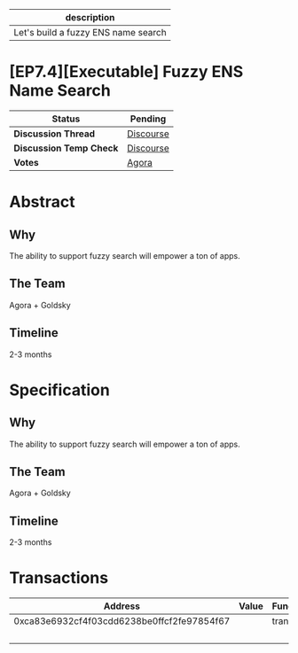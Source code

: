 | description                          |
| ------------------------------------ |
| Let's build a fuzzy ENS name search  |

# [EP7.4][Executable] Fuzzy ENS Name Search

  
  | **Status**            | Pending                                                                                                                                      |
  | --------------------- | ------------------------------------------------------------------------------------------------------------------------------------------- |
  | **Discussion Thread** |  [Discourse](https://discuss.ens.domains/t/draft-executable-approve-further-actions-and-strategies-for-the-endowment/17406)                                                                                              |
  | **Discussion Temp Check** |  [Discourse](https://discuss.ens.domains/t/draft-executable-approve-further-actions-and-strategies-for-the-endowment/17406)                                                                                              |
  | **Votes**             | [Agora](https://agora.ensdao.org/proposals/9278862181218149124906856565571394291229268118786188195296497096855714260658)                                                                                                                                     |
  

# Abstract 
 ## Why

The ability to support fuzzy search will empower a ton of apps.

## The Team

Agora  + Goldsky

## Timeline

2-3 months

# Specification 
 ## Why

The ability to support fuzzy search will empower a ton of apps.

## The Team

Agora  + Goldsky

## Timeline

2-3 months

# Transactions 
 | Address                                    | Value | Function | Argument | Value                                      |
| ------------------------------------------ | ----- | -------- | -------- | ------------------------------------------ |
| 0xca83e6932cf4f03cdd6238be0ffcf2fe97854f67 |       | transfer | to       | 0xC323Ee1d28D2508667f4BEbfC26F93c60aBdD203 |
|                                            |       |          | amount   | 10000000000000000000                       |